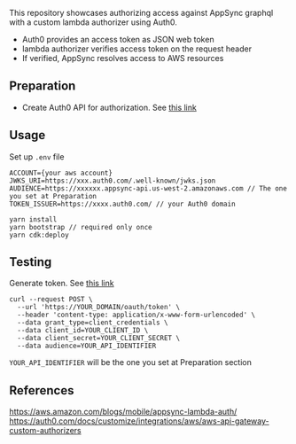 This repository showcases authorizing access against AppSync graphql with a custom lambda authorizer using Auth0.

- Auth0 provides an access token as JSON web token
- lambda authorizer verifies access token on the request header
- If verified, AppSync resolves access to AWS resources

## Preparation

- Create Auth0 API for authorization. See [this link](https://auth0.com/docs/customize/integrations/aws/aws-api-gateway-custom-authorizers#create-an-auth0-api)

## Usage

Set up `.env` file

```
ACCOUNT={your aws account}
JWKS_URI=https://xxx.auth0.com/.well-known/jwks.json
AUDIENCE=https://xxxxxx.appsync-api.us-west-2.amazonaws.com // The one you set at Preparation
TOKEN_ISSUER=https://xxxx.auth0.com/ // your Auth0 domain
```

```
yarn install
yarn bootstrap // required only once
yarn cdk:deploy
```

## Testing

Generate token. See [this link](https://auth0.com/docs/secure/tokens/access-tokens/get-access-tokens)

```
curl --request POST \
  --url 'https://YOUR_DOMAIN/oauth/token' \
  --header 'content-type: application/x-www-form-urlencoded' \
  --data grant_type=client_credentials \
  --data client_id=YOUR_CLIENT_ID \
  --data client_secret=YOUR_CLIENT_SECRET \
  --data audience=YOUR_API_IDENTIFIER
```

`YOUR_API_IDENTIFIER` will be the one you set at Preparation section

## References

https://aws.amazon.com/blogs/mobile/appsync-lambda-auth/
https://auth0.com/docs/customize/integrations/aws/aws-api-gateway-custom-authorizers
